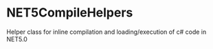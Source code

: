 # NET5CompileHelpers
Helper class for inline compilation and loading/execution of c# code in NET5.0

